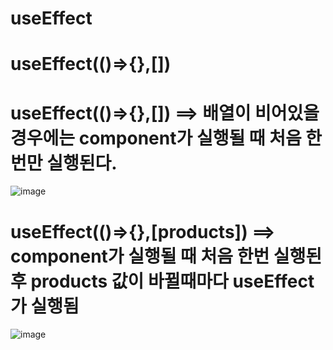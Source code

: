 # useEffect

# useEffect(()=>{},[])

# useEffect(()=>{},[]) ==> 배열이 비어있을 경우에는 component가 실행될 때 처음 한번만 실행된다.
![image](https://github.com/gogoringhye/read/assets/145514996/438e97cf-7ad3-410c-8314-6925001a15d7)

# useEffect(()=>{},[products]) ==> component가 실행될 때 처음 한번 실행된 후 products 값이 바뀔때마다 useEffect가 실행됨
![image](https://github.com/gogoringhye/read/assets/145514996/c4dbe176-1d92-4e13-9b14-91da8a9a754d)


